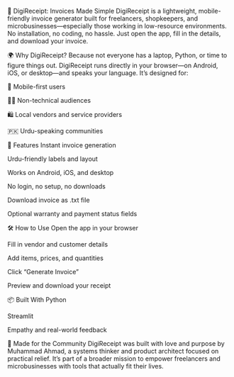 🧾 DigiReceipt: Invoices Made Simple
DigiReceipt is a lightweight, mobile-friendly invoice generator built for freelancers, shopkeepers, and microbusinesses—especially those working in low-resource environments. No installation, no coding, no hassle. Just open the app, fill in the details, and download your invoice.

🌍 Why DigiReceipt?
Because not everyone has a laptop, Python, or time to figure things out. DigiReceipt runs directly in your browser—on Android, iOS, or desktop—and speaks your language. It’s designed for:

📱 Mobile-first users

🧑‍🎓 Non-technical audiences

🛍️ Local vendors and service providers

🇵🇰 Urdu-speaking communities

🚀 Features
Instant invoice generation

Urdu-friendly labels and layout

Works on Android, iOS, and desktop

No login, no setup, no downloads

Download invoice as .txt file

Optional warranty and payment status fields

🛠️ How to Use
Open the app in your browser

Fill in vendor and customer details

Add items, prices, and quantities

Click “Generate Invoice”

Preview and download your receipt

📦 Built With
Python

Streamlit

Empathy and real-world feedback

🤝 Made for the Community
DigiReceipt was built with love and purpose by Muhammad Ahmad, a systems thinker and product architect focused on practical relief. It’s part of a broader mission to empower freelancers and microbusinesses with tools that actually fit their lives.
